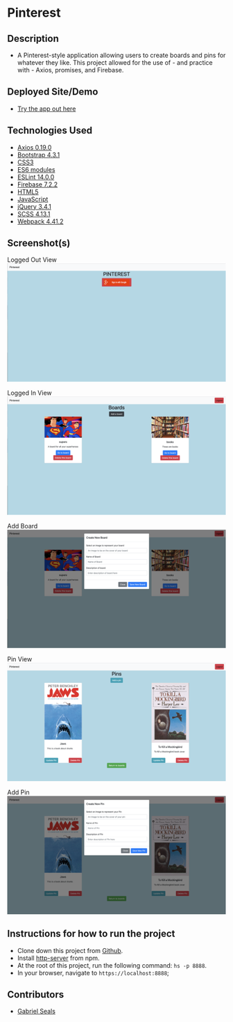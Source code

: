 # Pinterest

## Description

* A Pinterest-style application allowing users to create boards and pins for whatever they like. This project allowed for the use of - and practice with - Axios, promises, and Firebase.

## Deployed Site/Demo

* [Try the app out here](https://pinterest-9ab9b.firebaseapp.com)

## Technologies Used

* [Axios 0.19.0](https://www.npmjs.com/package/axios)
* [Bootstrap 4.3.1](https://getbootstrap.com/)
* [CSS3](https://www.w3.org/Style/CSS/Overview.en.html)
* [ES6 modules](https://developer.mozilla.org/en-US/docs/Web/JavaScript/Guide/Modules)
* [ESLint 14.0.0](https://eslint.org/)
* [Firebase 7.2.2](https://firebase.google.com/)
* [HTML5](https://html.spec.whatwg.org/multipage/)
* [JavaScript](https://www.javascript.com/)
* [jQuery 3.4.1](https://jquery.com/)
* [SCSS 4.13.1](https://sass-lang.com/)
* [Webpack 4.41.2](https://webpack.js.org/)

## Screenshot(s)

Logged Out View
![Logged Out View](https://raw.githubusercontent.com/gseals/pinterest/master/screenshots/loggedOut.png)

Logged In View
![Logged In View](https://raw.githubusercontent.com/gseals/pinterest/master/screenshots/loggedIn.png)

Add Board
![Add Board](https://raw.githubusercontent.com/gseals/pinterest/master/screenshots/addBoard.png)

Pin View
![Pin View](https://raw.githubusercontent.com/gseals/pinterest/master/screenshots/pins.png)

Add Pin
![Add Pin](https://raw.githubusercontent.com/gseals/pinterest/master/screenshots/addPin.png)

## Instructions for how to run the project

* Clone down this project from [Github](https://github.com/gseals/pinterest).
* Install [http-server](https://www.npmjs.com/package/http-server) from npm.
* At the root of this project, run the following command: `hs -p 8888`.
* In your browser, navigate to `https://localhost:8888`;

## Contributors

* [Gabriel Seals](https://github.com/gseals)
